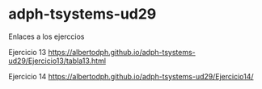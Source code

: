 # adph-tsystems-ud29
Enlaces a los ejerccios

Ejercicio 13
https://albertodph.github.io/adph-tsystems-ud29/Ejercicio13/tabla13.html

Ejercicio 14
https://albertodph.github.io/adph-tsystems-ud29/Ejercicio14/

